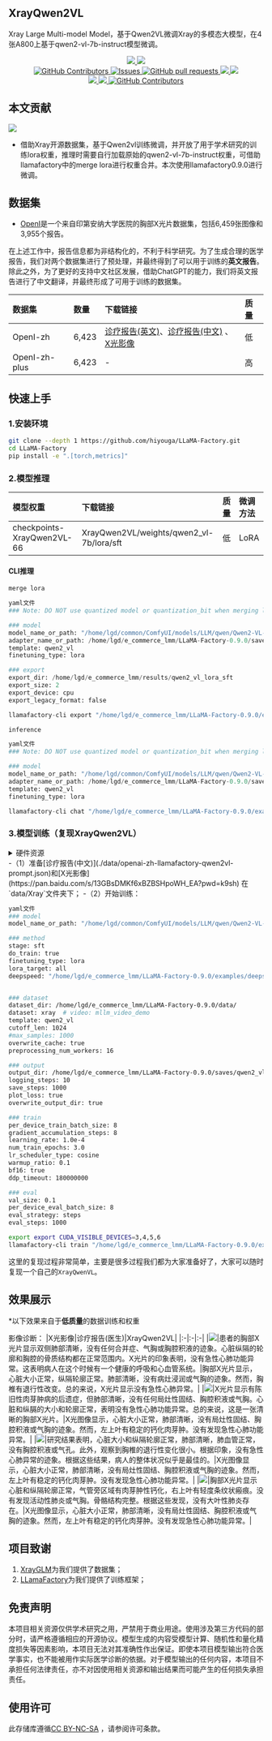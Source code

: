 ## XrayQwen2VL

Xray Large Multi-model Model，基于Qwen2VL微调Xray的多模态大模型，在4张A800上基于qwen2-vl-7b-instruct模型微调。

 <p align="center">
      <a href='https://github.com/leeguandong/XrayQwen2VL'>
            <img src='https://img.shields.io/badge/Project-Page-Green'>
      </a>
      <a href='https://github.com/leeguandong/XrayQwen2VL'>
            <img src='https://img.shields.io/badge/Paper-Arxiv-red'>
      </a>
      </br>
      <a href="https://github.com/leeguandong/XrayQwen2VL/graphs/contributors">
        <img alt="GitHub Contributors" src="https://img.shields.io/github/contributors/leeguandong/XrayQwen2VL" />
      </a>
      <a href="https://github.com/leeguandong/XrayQwen2VL/issues">
        <img alt="Issues" src="https://img.shields.io/github/issues/leeguandong/XrayQwen2VL?color=0088ff" />
      </a>
      <a href="https://github.com/leeguandong/XrayQwen2VL/pulls">
        <img alt="GitHub pull requests" src="https://img.shields.io/github/issues-pr/leeguandong/XrayQwen2VL?color=0088ff" />
      </a>
      <a href=href="https://github.com/leeguandong/XrayQwen2VL/stargazers">
        <img src="https://img.shields.io/github/stars/leeguandong/XrayQwen2VL?color=ccf">
      </a>
      <a href=href="https://github.com/leeguandong/XrayQwen2VL">
        <img src="https://img.shields.io/github/repo-size/leeguandong/XrayQwen2VL.svg?style=flat-square">
      </a>
      </br>
      <a href=href="https://github.com/leeguandong/XrayQwen2VL">
        <img src="https://visitor-badge.laobi.icu/badge?page_id=https://github.com/leeguandong/XrayQwen2VL">
      </a>
      <a href=href="https://github.com/leeguandong/XrayQwen2VL">
        <img src="https://img.shields.io/github/last-commit/leeguandong/XrayQwen2VL">
      </a>
      <a href="https://github.com/leeguandong/XrayQwen2VL/blob/main/LICENSE">
        <img alt="GitHub Contributors" src="https://img.shields.io/badge/License-CC%20BY--NC--SA%204.0-lightgrey.svg" />
      </a>
  </p>

## 本文贡献

![](./doc/xrayqwenvl.png)

- 借助Xray开源数据集，基于Qwen2vl训练微调，并开放了用于学术研究的训练lora权重，推理时需要自行加载原始的qwen2-vl-7b-instruct权重，可借助llamafactory中的merge lora进行权重合并。本次使用llamafactory0.9.0进行微调。
## 数据集

- [OpenI](https://openi.nlm.nih.gov/faq#collection)是一个来自印第安纳大学医院的胸部X光片数据集，包括6,459张图像和3,955个报告。

在上述工作中，报告信息都为非结构化的，不利于科学研究。为了生成合理的医学报告，我们对两个数据集进行了预处理，并最终得到了可以用于训练的**英文报告**。除此之外，为了更好的支持中文社区发展，借助ChatGPT的能力，我们将英文报告进行了中文翻译，并最终形成了可用于训练的数据集。

|数据集|数量|下载链接|质量|
|:-|:-|:-|:-|
|OpenI-zh|6,423|[诊疗报告(英文)](./data/openi-en.json)、[诊疗报告(中文)](./data/Xray/openi-zh.json) 、[X光影像](https://pan.baidu.com/s/13GBsDMKf6xBZBSHpoWH_EA?pwd=k9sh)|低|
|OpenI-zh-plus|6,423|-|高|

## 快速上手

### 1.安装环境
```bash
git clone --depth 1 https://github.com/hiyouga/LLaMA-Factory.git
cd LLaMA-Factory
pip install -e ".[torch,metrics]"
```
### 2.模型推理

|模型权重|下载链接|质量|微调方法|
|:-|:-|:-|:-|
|checkpoints-XrayQwen2VL-66|XrayQwen2VL/weights/qwen2_vl-7b/lora/sft|低|LoRA|

#### CLI推理

```python
merge lora

yaml文件
### Note: DO NOT use quantized model or quantization_bit when merging lora adapters

### model
model_name_or_path: "/home/lgd/common/ComfyUI/models/LLM/qwen/Qwen2-VL-7B-Instruct/"
adapter_name_or_path: /home/lgd/e_commerce_lmm/LLaMA-Factory-0.9.0/saves/qwen2_vl-7b/lora/sft
template: qwen2_vl
finetuning_type: lora

### export
export_dir: /home/lgd/e_commerce_lmm/results/qwen2_vl_lora_sft
export_size: 2
export_device: cpu
export_legacy_format: false

llamafactory-cli export "/home/lgd/e_commerce_lmm/LLaMA-Factory-0.9.0/examples/merge_lora/qwen2vl_lora_sft.yaml"
```

```python
inference

yaml文件
### Note: DO NOT use quantized model or quantization_bit when merging lora adapters

### model
model_name_or_path: "/home/lgd/common/ComfyUI/models/LLM/qwen/Qwen2-VL-7B-Instruct/"
adapter_name_or_path: /home/lgd/e_commerce_lmm/LLaMA-Factory-0.9.0/saves/qwen2_vl-7b/lora/sft
template: qwen2_vl
finetuning_type: lora

llamafactory-cli chat "/home/lgd/e_commerce_lmm/LLaMA-Factory-0.9.0/examples/inference/qwen2_vl.yaml"
```

### 3.模型训练（复现XrayQwen2VL）

<details>
  <summary>硬件资源</summary>
  <p>* 实验在A800 (4X, 80GB)上进行</p>
</details>
-（1）准备[诊疗报告(中文)](./data/openai-zh-llamafactory-qwen2vl-prompt.json)和[X光影像](https://pan.baidu.com/s/13GBsDMKf6xBZBSHpoWH_EA?pwd=k9sh) 在`data/Xray`文件夹下；         
-（2）开始训练：

```bash
yaml文件
### model
model_name_or_path: "/home/lgd/common/ComfyUI/models/LLM/qwen/Qwen2-VL-7B-Instruct/"

### method
stage: sft
do_train: true
finetuning_type: lora
lora_target: all
deepspeed: "/home/lgd/e_commerce_lmm/LLaMA-Factory-0.9.0/examples/deepspeed/ds_z2_config.json"


### dataset
dataset_dir: /home/lgd/e_commerce_lmm/LLaMA-Factory-0.9.0/data/
dataset: xray  # video: mllm_video_demo
template: qwen2_vl
cutoff_len: 1024
#max_samples: 1000
overwrite_cache: true
preprocessing_num_workers: 16

### output
output_dir: /home/lgd/e_commerce_lmm/LLaMA-Factory-0.9.0/saves/qwen2_vl-7b/lora/sft
logging_steps: 10
save_steps: 1000
plot_loss: true
overwrite_output_dir: true

### train
per_device_train_batch_size: 8
gradient_accumulation_steps: 8
learning_rate: 1.0e-4
num_train_epochs: 3.0
lr_scheduler_type: cosine
warmup_ratio: 0.1
bf16: true
ddp_timeout: 180000000

### eval
val_size: 0.1
per_device_eval_batch_size: 8
eval_strategy: steps
eval_steps: 1000

export export CUDA_VISIBLE_DEVICES=3,4,5,6
llamafactory-cli train "/home/lgd/e_commerce_lmm/LLaMA-Factory-0.9.0/examples/train_lora/qwen2vl_lora_sft.yaml"
```

这里的复现过程非常简单，主要是很多过程我们都为大家准备好了，大家可以随时复现一个自己的`XrayQwenVL`。

## 效果展示

*以下效果来自于**低质量**的数据训练和权重

影像诊断：
|X光影像|诊疗报告(医生)|XrayQwen2VL|
|:-|:-|:-|
|![](./data/test/xray/1425_2.png)|患者的胸部X光片显示双侧肺部清晰，没有任何合并症、气胸或胸腔积液的迹象。心脏纵隔的轮廓和胸腔的骨质结构都在正常范围内。X光片的印象表明，没有急性心肺功能异常。这表明病人在这个时候有一个健康的呼吸和心血管系统。|胸部X光片显示，心脏大小正常，纵隔轮廓正常。肺部清晰，没有病灶浸润或气胸的迹象。然而，胸椎有退行性改变。总的来说，X光片显示没有急性心肺异常。|
|![](./data/test/xray/2808_1.png)|X光片显示有陈旧性肉芽肿病的后遗症，但肺部清晰，没有任何局灶性固结、胸腔积液或气胸。心脏和纵膈的大小和轮廓正常，表明没有急性心肺功能异常。总的来说，这是一张清晰的胸部X光片。|X光图像显示，心脏大小正常，肺部清晰，没有局灶性固结、胸腔积液或气胸的迹象。然而，左上叶有稳定的钙化肉芽肿。没有发现急性心肺功能异常。|
|![](./data/test/xray/348_2.png)|研究结果表明，心脏大小和纵隔轮廓正常，肺部清晰，肺血管正常，没有胸腔积液或气孔。此外，观察到胸椎的退行性变化很小。根据印象，没有急性心肺异常的迹象。根据这些结果，病人的整体状况似乎是最佳的。|X光图像显示，心脏大小正常，肺部清晰，没有局灶性固结、胸腔积液或气胸的迹象。然而，左上叶有稳定的钙化肉芽肿。没有发现急性心肺功能异常。|
|![](./data/test/xray/1785_2.png)|胸部X光片显示心脏和纵隔轮廓正常，气管旁区域有肉芽肿性钙化，右上叶有轻度条纹状瘢痕。没有发现活动性肺炎或气胸。骨骼结构完整。根据这些发现，没有大叶性肺炎存在。|X光图像显示，心脏大小正常，肺部清晰，没有局灶性固结、胸腔积液或气胸的迹象。然而，左上叶有稳定的钙化肉芽肿。没有发现急性心肺功能异常。|

## 项目致谢

1. [XrayGLM](https://github.com/THUDM/VisualGLM-6B)为我们提供了数据集；
1. [LLamaFactory](https://github.com/hiyouga/LLaMA-Factory)为我们提供了训练框架；

## 免责声明

本项目相关资源仅供学术研究之用，严禁用于商业用途。使用涉及第三方代码的部分时，请严格遵循相应的开源协议。模型生成的内容受模型计算、随机性和量化精度损失等因素影响，本项目无法对其准确性作出保证。即使本项目模型输出符合医学事实，也不能被用作实际医学诊断的依据。对于模型输出的任何内容，本项目不承担任何法律责任，亦不对因使用相关资源和输出结果而可能产生的任何损失承担责任。

## 使用许可

此存储库遵循[CC BY-NC-SA](https://creativecommons.org/licenses/by-nc-sa/4.0/) ，请参阅许可条款。

